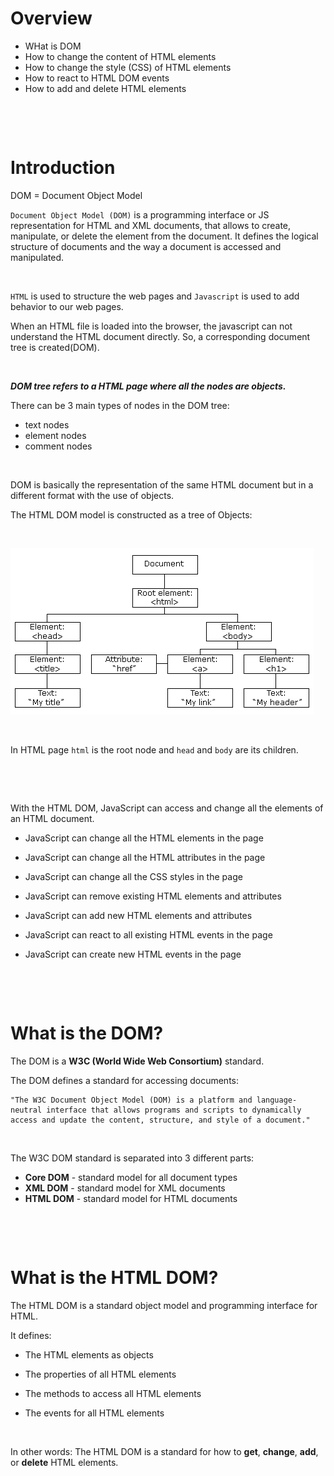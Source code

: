 # Overview

- WHat is DOM
- How to change the content of HTML elements
- How to change the style (CSS) of HTML elements
- How to react to HTML DOM events
- How to add and delete HTML elements

&nbsp;

&nbsp;

# Introduction

DOM = Document Object Model

`Document Object Model (DOM)` is a programming interface or JS representation for HTML and XML documents, that allows to create, manipulate, or delete the element from the document. It defines the logical structure of documents and the way a document is accessed and manipulated.

&nbsp;

`HTML` is used to structure the web pages and `Javascript` is used to add behavior to our web pages.

When an HTML file is loaded into the browser, the javascript can not understand the HTML document directly. So, a corresponding document tree is created(DOM).

&nbsp;

***DOM tree refers to a HTML page where all the nodes are objects.***

There can be 3 main types of nodes in the DOM tree:
* text nodes
* element nodes
* comment nodes

&nbsp;

DOM is basically the representation of the same HTML document but in a different format with the use of objects.

The HTML DOM model is constructed as a tree of Objects:

&nbsp;

<img src="../../../../assets/DOM-intro.png">

&nbsp;

In HTML page `html` is the root node and `head` and `body` are its children.

&nbsp;

&nbsp;

With the HTML DOM, JavaScript can access and change all the elements of an HTML document.

- JavaScript can change all the HTML elements in the page

- JavaScript can change all the HTML attributes in the page

- JavaScript can change all the CSS styles in the page

- JavaScript can remove existing HTML elements and attributes
- JavaScript can add new HTML elements and attributes
- JavaScript can react to all existing HTML events in the page
- JavaScript can create new HTML events in the page

&nbsp;

&nbsp;

# What is the DOM?

The DOM is a **W3C (World Wide Web Consortium)** standard.

The DOM defines a standard for accessing documents:

    "The W3C Document Object Model (DOM) is a platform and language-neutral interface that allows programs and scripts to dynamically access and update the content, structure, and style of a document."

&nbsp;

The W3C DOM standard is separated into 3 different parts:

- **Core DOM** - standard model for all document types
- **XML DOM** - standard model for XML documents
- **HTML DOM** - standard model for HTML documents

&nbsp;

&nbsp;

# What is the HTML DOM?

The HTML DOM is a standard object model and programming interface for HTML. 

It defines:

- The HTML elements as objects

- The properties of all HTML elements
- The methods to access all HTML elements
- The events for all HTML elements

&nbsp;

In other words: The HTML DOM is a standard for how to **get**, **change**, **add**, or **delete** HTML elements.

&nbsp;

&nbsp;
